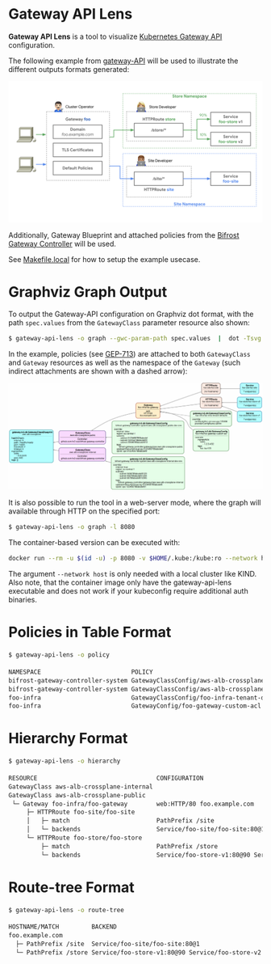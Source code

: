 # Gateway API Lens

**Gateway API Lens** is a tool to visualize [Kubernetes Gateway
API](https://gateway-api.sigs.k8s.i) configuration.

The following example from
[gateway-API](https://gateway-api.sigs.k8s.io) will be used to
illustrate the different outputs formats generated:

![Gateway-API example](doc/images/gateway-roles.png)

Additionally, Gateway Blueprint and attached policies from the
[Bifrost Gateway
Controller](https://github.com/tv2-oss/bifrost-gateway-controller)
will be used.

See [Makefile.local](Makefile.local) for how to setup the example
usecase.

# Graphviz Graph Output

To output the Gateway-API configuration on Graphviz dot format, with
the path `spec.values` from the `GatewayClass` parameter resource also
shown:

```bash
$ gateway-api-lens -o graph --gwc-param-path spec.values  |  dot -Tsvg > output.svg
```

In the example, policies (see
[GEP-713](https://gateway-api.sigs.k8s.io/geps/gep-713)) are attached
to both `GatewayClass` and `Gateway` resources as well as the
namespace of the `Gateway` (such indirect attachments are shown with a
dashed arrow):

![Example Graphviz output](doc/images/graphviz-output.png)

It is also possible to run the tool in a web-server mode, where the
graph will available through HTTP on the specified port:

```bash
$ gateway-api-lens -o graph -l 8080
```

The container-based version can be executed with:

```bash
docker run --rm -u $(id -u) -p 8080 -v $HOME/.kube:/kube:ro --network host ghcr.io/michaelvl/gateway-api-lens:latest -l 8080 --kubeconfig /kube/config
```

The argument `--network host` is only needed with a local cluster like
KIND. Also note, that the container image only have the
gateway-api-lens executable and does not work if your kubeconfig
require additional auth binaries.

# Policies in Table Format

```bash
$ gateway-api-lens -o policy

NAMESPACE                         POLICY                                                 TARGET                                   DEFAULT OVERRIDE
bifrost-gateway-controller-system GatewayClassConfig/aws-alb-crossplane-internal-dev-env GatewayClass/aws-alb-crossplane-internal No      Yes
bifrost-gateway-controller-system GatewayClassConfig/aws-alb-crossplane-public-dev-env   GatewayClass/aws-alb-crossplane-public   No      Yes
foo-infra                         GatewayClassConfig/foo-infra-tenant-defaults           Namespace/foo-infra                      No      Yes
foo-infra                         GatewayConfig/foo-gateway-custom-acl                   Gateway/foo-infra/foo-gateway            No      Yes
```

# Hierarchy Format

```bash
$ gateway-api-lens -o hierarchy

RESOURCE                                 CONFIGURATION
GatewayClass aws-alb-crossplane-internal
GatewayClass aws-alb-crossplane-public
 └─ Gateway foo-infra/foo-gateway        web:HTTP/80 foo.example.com
     ├─ HTTPRoute foo-site/foo-site
     │   ├─ match                        PathPrefix /site
     │   └─ backends                     Service/foo-site/foo-site:80@1
     └─ HTTPRoute foo-store/foo-store
         ├─ match                        PathPrefix /store
         └─ backends                     Service/foo-store-v1:80@90 Service/foo-store-v2:80@10
```

# Route-tree Format

```bash
$ gateway-api-lens -o route-tree

HOSTNAME/MATCH         BACKEND
foo.example.com
  ├─ PathPrefix /site  Service/foo-site/foo-site:80@1
  └─ PathPrefix /store Service/foo-store-v1:80@90 Service/foo-store-v2:80@10
```
